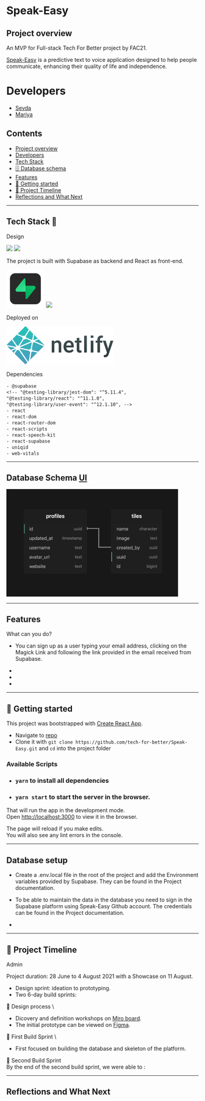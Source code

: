 # Speak-Easy

## Project overview

An MVP for Full-stack Tech For Better project by FAC21. 

[Speak-Easy](www.speak-easy.uk) is a predictive text to voice application designed to help people communicate, enhancing their quality of life and independence.

# Developers

- [Sevda](https://github.com/sevdas)
- [Mariya](https://github.com/MariyaPeychinova)

## Contents

- [Project overview](#Project-overview)
- [Developers](#Developers)
- [Tech Stack](#Tech-Stack)
- [🗄️ Database schema](#Database-Schema)
- [Features](#Features)
- [🏁 Getting started](#Getting-started)
  <!-- - Database setup
  - REST API Endpoints -->
- [📆 Project Timeline](#Project-Timeline)
- [Reflections and What Next](#Reflections-and-What-Next)
<!-- - 👨‍🏫 Key takeaways
- ⏳ Additional Features -->

---

## Tech Stack :pancakes:

Design

<img src="https://i.imgur.com/fMjGTTb.png" height=100>

<img src="https://i.imgur.com/9u3HsWI.png" height=100>

The project is built with Supabase as backend and React as front-end.

<img src='./src/assets/supabase.png' height=100>

<img src="https://i.imgur.com/VufuNlq.png" height=100>


Deployed on 

<img src='./src/assets/netlify.png' height=100>


Dependencies

    - @supabase
    <!-- "@testing-library/jest-dom": "^5.11.4",
    "@testing-library/react": "^11.1.0",
    "@testing-library/user-event": "^12.1.10", -->
    - react
    - react-dom
    - react-router-dom
    - react-scripts
    - react-speech-kit
    - react-supabase
    - uniqid
    - web-vitals

---

## Database Schema [UI](./src/assets/Schema.png)

<img src="./src/assets/Schema.png" width="450px" >

---

## Features

What can you do?

- You can sign up as a user typing your email address, clicking on the Magick Link and following the link provided in the email received from Supabase.

- 

- 

- 

---

## 🏁 Getting started

This project was bootstrapped with [Create React App](https://github.com/facebook/create-react-app).

- Navigate to [repo](https://github.com/tech-for-better/Speak-Easy)
- Clone it with `git clone https://github.com/tech-for-better/Speak-Easy.git` and `cd` into the project folder

### Available Scripts

- ### `yarn` to install all dependencies
- ### `yarn start` to start the server in the browser.

That will run the app in the development mode.\
Open [http://localhost:3000](http://localhost:3000) to view it in the browser.

The page will reload if you make edits.\
You will also see any lint errors in the console.

---

## Database setup

- Create a .env.local file in the root of the project and add the Environment variables provided by Supabase. They can be found in the Project documentation.

- To be able to maintain the data in the database you need to sign in the Supabase platform using Speak-Easy Github account. The credentials can be found in the Project documentation.

-



---

## 📆 Project Timeline

Admin

Project duration: 28 June to 4 August 2021 with a Showcase on 11 August.

- Design sprint: ideation to prototyping.
- Two 6-day build sprints:


🎨 Design process \

- Dicovery and definition workshops on [Miro board]().
- The initial prototype can be viewed on [Figma]().




<!-- Through our initial user research, we learnt that ice cream vendors are not keen to have their location shared constantly with customers, so would like to have full control of how visible they are on the map, and this impacted our final MVP design. -->

🔧 First Build Sprint \

- First focused on building the database and skeleton of the platform.


<!-- Initial set up of PostgresQL database
Set up Travis CI and Husky as part of initial setup
Deployment of frontend and backend from a monorepo
Finalized style guide
Set up React router for for the front-end to serve different pages -->


🔨 Second Build Sprint \
By the end of the second build sprint, we were able to :

<!-- Create the heatmap for ice cream vendors to view nearby customers who are interested in icecream
Set up codecov to monitor test coverage on the project
Add functionality for customers to let ice cream vendors know they would like ice cream
Include geolocation api tracking for customers -->

---

## Reflections and What Next
